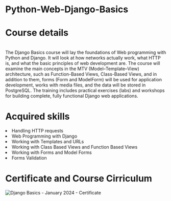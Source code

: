 # Python-Web-Django-Basics
<h1>Course details</h1><br>
The Django Basics course will lay the foundations of Web programming with Python and Django. It will look at how networks actually work, what HTTP is, and what the basic principles of web development are. The course will examine the main concepts in the MTV (Model–Template–View) architecture, such as Function-Based Views, Class-Based Views, and in addition to them, forms (Form and ModelForm) will be used for application development, works with media files, and the data will be stored in PostgreSQL.
The training includes practical exercises (labs) and workshops for building complete, fully functional Django web applications.
<h1>Acquired skills</h1>
<li>Handling HTTP requests</li>
<li>Web Programming with Django</li>
<li>Working with Templates and URLs</li>
<li>Working with Class Based Views and Function Based Views</li>
<li>Working with Forms and Model Forms</li>
<li>Forms Validation</li>
<h1>Certificate and Course Cirriculum</h1>

![Django Basics - January 2024 - Certificate](https://github.com/Djobsi/Python-Web-Django-Basics/assets/122883325/0f605c3c-5036-4cdd-908c-526ea97f20f1)

